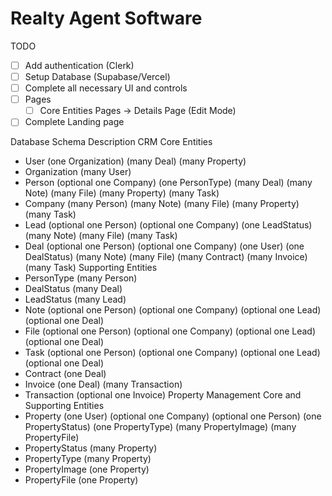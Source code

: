 # Realty Agent Software

TODO
- [ ] Add authentication (Clerk)
- [ ] Setup Database (Supabase/Vercel)
- [ ] Complete all necessary UI and controls
- [ ] Pages
  - [ ] Core Entities Pages -> Details Page (Edit Mode)
- [ ] Complete Landing page

Database Schema Description
CRM Core Entities
- User (one Organization) (many Deal) (many Property)
- Organization (many User)
- Person (optional one Company) (one PersonType) (many Deal) (many Note) (many File) (many Property) (many Task)
- Company (many Person) (many Note) (many File) (many Property) (many Task)
- Lead (optional one Person) (optional one Company) (one LeadStatus) (many Note) (many File) (many Task)
- Deal (optional one Person) (optional one Company) (one User) (one DealStatus) (many Note) (many File) (many Contract) (many Invoice) (many Task)
Supporting Entities
- PersonType (many Person)
- DealStatus (many Deal)
- LeadStatus (many Lead)
- Note (optional one Person) (optional one Company) (optional one Lead) (optional one Deal)
- File (optional one Person) (optional one Company) (optional one Lead) (optional one Deal)
- Task (optional one Person) (optional one Company) (optional one Lead) (optional one Deal)
- Contract (one Deal)
- Invoice (one Deal) (many Transaction)
- Transaction (optional one Invoice)
Property Management Core and Supporting Entities
- Property (one User) (optional one Company) (optional one Person) (one PropertyStatus) (one PropertyType) (many PropertyImage) (many PropertyFile)
- PropertyStatus (many Property)
- PropertyType (many Property)
- PropertyImage (one Property)
- PropertyFile (one Property)
